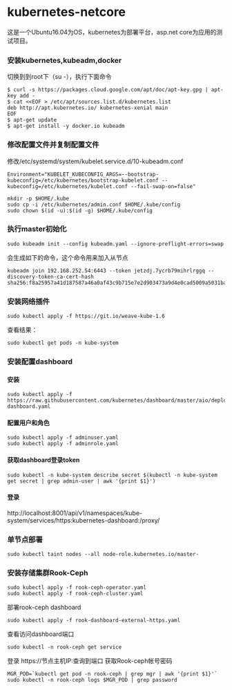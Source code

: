 # kubernetes-netcore
这是一个Ubuntu16.04为OS，kubernetes为部署平台，asp.net core为应用的测试项目。

### 安装kubernetes,kubeadm,docker
切换到到root下（su -），执行下面命令
```
$ curl -s https://packages.cloud.google.com/apt/doc/apt-key.gpg | apt-key add -  
$ cat <<EOF > /etc/apt/sources.list.d/kubernetes.list  
deb http://apt.kubernetes.io/ kubernetes-xenial main  
EOF  
$ apt-get update  
$ apt-get install -y docker.io kubeadm  
```
### 修改配置文件并复制配置文件
修改/etc/systemd/system/kubelet.service.d/10-kubeadm.conf  
```
Environment="KUBELET_KUBECONFIG_ARGS=--bootstrap-kubeconfig=/etc/kubernetes/bootstrap-kubelet.conf --kubeconfig=/etc/kubernetes/kubelet.conf --fail-swap-on=false"
```
```
mkdir -p $HOME/.kube  
sudo cp -i /etc/kubernetes/admin.conf $HOME/.kube/config  
sudo chown $(id -u):$(id -g) $HOME/.kube/config  
```
### 执行master初始化
```
sudo kubeadm init --config kubeadm.yaml --ignore-preflight-errors=swap
```
会生成如下的命令，这个命令用来加入从节点
```
kubeadm join 192.168.252.54:6443 --token jetzdj.7ycrb79mihrlrggq --discovery-token-ca-cert-hash sha256:f8a25957a41d187587a46a0af43c9b715e7e2d903473a9d4e0cad5009a5031ba
```
### 安装网络插件
```
sudo kubectl apply -f https://git.io/weave-kube-1.6
```
查看结果：
```
sudo kubectl get pods -n kube-system
```
### 安装配置dashboard
#### 安装
```
sudo kubectl apply -f https://raw.githubusercontent.com/kubernetes/dashboard/master/aio/deploy/recommended/kubernetes-dashboard.yaml
```
#### 配置用户和角色
```
sudo kubectl apply -f adminuser.yaml
sudo kubectl apply -f adminrole.yaml
```
#### 获取dashboard登录token
```
sudo kubectl -n kube-system describe secret $(kubectl -n kube-system get secret | grep admin-user | awk '{print $1}')
```
#### 登录
http://localhost:8001/api/v1/namespaces/kube-system/services/https:kubernetes-dashboard:/proxy/

### 单节点部署
```
sudo kubectl taint nodes --all node-role.kubernetes.io/master-
```
### 安装存储集群Rook-Ceph
```
sudo kubectl apply -f rook-ceph-operator.yaml
sudo kubectl apply -f rook-ceph-cluster.yaml
```

部署rook-ceph dashboard
```
sudo kubectl apply -f rook-dashboard-external-https.yaml 
```
查看访问dashboard端口
```
sudo kubectl -n rook-ceph get service 
```
登录
https://节点主机IP:查询到端口
获取Rook-ceph帐号密码
```
MGR_POD=`kubectl get pod -n rook-ceph | grep mgr | awk '{print $1}'` 
sudo kubectl -n rook-ceph logs $MGR_POD | grep password 
```




